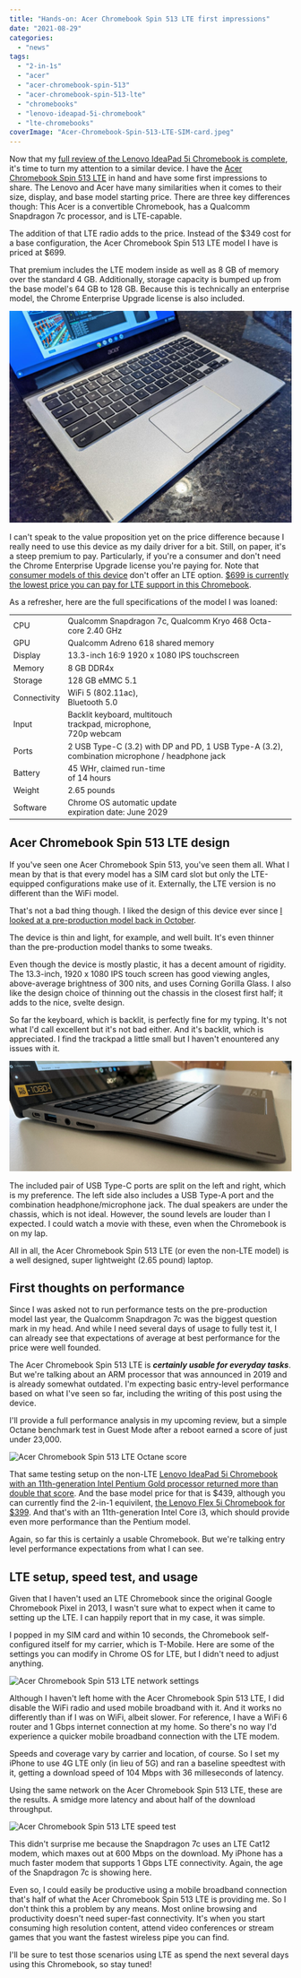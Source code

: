 ```yaml
---
title: "Hands-on: Acer Chromebook Spin 513 LTE first impressions"
date: "2021-08-29"
categories: 
  - "news"
tags: 
  - "2-in-1s"
  - "acer"
  - "acer-chromebook-spin-513"
  - "acer-chromebook-spin-513-lte"
  - "chromebooks"
  - "lenovo-ideapad-5i-chromebook"
  - "lte-chromebooks"
coverImage: "Acer-Chromebook-Spin-513-LTE-SIM-card.jpeg"
---
```


Now that my [full review of the Lenovo IdeaPad 5i Chromebook is complete](https://www.aboutchromebooks.com/news/lenovo-ideapad-5i-chromebook-review-a-potent-pentium-powered-laptop/), it's time to turn my attention to a similar device. I have the [Acer Chromebook Spin 513 LTE](https://www.acer.com/ac/en/US/content/professional-model/NX.AA6AA.001) in hand and have some first impressions to share. The Lenovo and Acer have many similarities when it comes to their size, display, and base model starting price. There are three key differences though: This Acer is a convertible Chromebook, has a Qualcomm Snapdragon 7c processor, and is LTE-capable.

The addition of that LTE radio adds to the price. Instead of the $349 cost for a base configuration, the Acer Chromebook Spin 513 LTE model I have is priced at $699.

That premium includes the LTE modem inside as well as 8 GB of memory over the standard 4 GB. Additionally, storage capacity is bumped up from the base model's 64 GB to 128 GB. Because this is technically an enterprise model, the Chrome Enterprise Upgrade license is also included.

![Acer Chromebook Spin 513 keyboard](images/Acer-Chromebook-Spin-513-keyboard-1024x768.jpg)

I can't speak to the value proposition yet on the price difference because I really need to use this device as my daily driver for a bit. Still, on paper, it's a steep premium to pay. Particularly, if you're a consumer and don't need the Chrome Enterprise Upgrade license you're paying for. Note that [consumer models of this device](https://www.acer.com/ac/en/US/content/models/laptops/acerchromebookspin513) don't offer an LTE option. [$699 is currently the lowest price you can pay for LTE support in this Chromebook](https://www.aboutchromebooks.com/news/want-acer-chromebook-spin-513-with-lte-the-current-minimum-cost-is-699/).

As a refresher, here are the full specifications of the model I was loaned:

<table class=""><tbody><tr><td>CPU</td><td>Qualcomm Snapdragon 7c, Qualcomm Kryo 468 Octa-core 2.40 GHz</td></tr><tr><td>GPU</td><td>Qualcomm Adreno 618 shared memory</td></tr><tr><td>Display</td><td>13.3-inch 16:9 1920 x 1080 IPS touchscreen</td></tr><tr><td>Memory</td><td>8 GB DDR4x</td></tr><tr><td>Storage</td><td>128 GB eMMC 5.1</td></tr><tr><td>Connectivity</td><td>WiFi 5 (802.11ac),<br>Bluetooth 5.0</td></tr><tr><td>Input</td><td>Backlit keyboard, multitouch<br>trackpad, microphone,<br>720p webcam</td></tr><tr><td>Ports</td><td>2 USB Type-C (3.2) with DP and PD, 1 USB Type-A (3.2),<br>combination microphone / headphone jack</td></tr><tr><td>Battery</td><td>45 WHr, claimed run-time<br>of 14 hours</td></tr><tr><td>Weight</td><td>2.65 pounds</td></tr><tr><td>Software</td><td>Chrome OS automatic update<br>expiration date: June 2029</td></tr></tbody></table>

## Acer Chromebook Spin 513 LTE design

If you've seen one Acer Chromebook Spin 513, you've seen them all. What I mean by that is that every model has a SIM card slot but only the LTE-equipped configurations make use of it. Externally, the LTE version is no different than the WiFi model.

That's not a bad thing though. I liked the design of this device ever since [I looked at a pre-production model back in October](https://www.aboutchromebooks.com/news/hello-acer-chromebook-spin-513-the-first-with-a-qualcomm-snapdragon-7c/).

The device is thin and light, for example, and well built. It's even thinner than the pre-production model thanks to some tweaks.

Even though the device is mostly plastic, it has a decent amount of rigidity. The 13.3-inch, 1920 x 1080 IPS touch screen has good viewing angles, above-average brightness of 300 nits, and uses Corning Gorilla Glass. I also like the design choice of thinning out the chassis in the closest first half; it adds to the nice, svelte design.

So far the keyboard, which is backlit, is perfectly fine for my typing. It's not what I'd call excellent but it's not bad either. And it's backlit, which is appreciated. I find the trackpad a little small but I haven't enountered any issues with it.

![Acer Chromebook Spin 513 left side](images/Acer-Chromebook-Spin-513-left.jpeg)

The included pair of USB Type-C ports are split on the left and right, which is my preference. The left side also includes a USB Type-A port and the combination headphone/microphone jack. The dual speakers are under the chassis, which is not ideal. However, the sound levels are louder than I expected. I could watch a movie with these, even when the Chromebook is on my lap.

All in all, the Acer Chromebook Spin 513 LTE (or even the non-LTE model) is a well designed, super lightweight (2.65 pound) laptop.

## First thoughts on performance

Since I was asked not to run performance tests on the pre-production model last year, the Qualcomm Snapdragon 7c was the biggest question mark in my head. And while I need several days of usage to fully test it, I can already see that expectations of average at best performance for the price were well founded.

The Acer Chromebook Spin 513 LTE is **_certainly usable for everyday tasks_**. But we're talking about an ARM processor that was announced in 2019 and is already somewhat outdated. I'm expecting basic entry-level performance based on what I've seen so far, including the writing of this post using the device.

I'll provide a full performance analysis in my upcoming review, but a simple Octane benchmark test in Guest Mode after a reboot earned a score of just under 23,000.

![Acer Chromebook Spin 513 LTE Octane score
](images/Acer-Chromebook-Spin-513-LTE-Octane-score.jpeg)

That same testing setup on the non-LTE [Lenovo IdeaPad 5i Chromebook with an 11th-generation Intel Pentium Gold processor returned more than double that score](https://www.aboutchromebooks.com/news/lenovo-ideapad-5i-chromebook-review-a-potent-pentium-powered-laptop/). And the base model price for that is $439, although you can currently find the 2-in-1 equivilent, [the Lenovo Flex 5i Chromebook for $399](https://www.newegg.com/lenovo-82m70010ux/p/2S3-0005-00231?item=9SIAHRCFF14931). And that's with an 11th-generation Intel Core i3, which should provide even more performance than the Pentium model.

Again, so far this is certainly a usable Chromebook. But we're talking entry level performance expectations from what I can see.

## LTE setup, speed test, and usage

Given that I haven't used an LTE Chromebook since the original Google Chromebook Pixel in 2013, I wasn't sure what to expect when it came to setting up the LTE. I can happily report that in my case, it was simple.

I popped in my SIM card and within 10 seconds, the Chromebook self-configured itself for my carrier, which is T-Mobile. Here are some of the settings you can modify in Chrome OS for LTE, but I didn't need to adjust anything.

![Acer Chromebook Spin 513 LTE network settings](https://www.aboutchromebooks.com/wp-content/uploads/2021/08/Mobile-network-settings-Spin-513-1.webp)

Although I haven't left home with the Acer Chromebook Spin 513 LTE, I did disable the WiFi radio and used mobile broadband with it. And it works no differently than if I was on WiFi, albeit slower. For reference, I have a WiFi 6 router and 1 Gbps internet connection at my home. So there's no way I'd experience a quicker mobile broadband connection with the LTE modem.

Speeds and coverage vary by carrier and location, of course. So I set my iPhone to use 4G LTE only (in lieu of 5G) and ran a baseline speedtest with it, getting a download speed of 104 Mbps with 36 milleseconds of latency.

Using the same network on the Acer Chromebook Spin 513 LTE, these are the results. A smidge more latency and about half of the download throughput.

![Acer Chromebook Spin 513 LTE speed test](https://www.aboutchromebooks.com/wp-content/uploads/2021/08/Speed-test-results-4G.webp)

This didn't surprise me because the Snapdragon 7c uses an LTE Cat12 modem, which maxes out at 600 Mbps on the download. My iPhone has a much faster modem that supports 1 Gbps LTE connectivity. Again, the age of the Snapdragon 7c is showing here.

Even so, I could easily be productive using a mobile broadband connection that's half of what the Acer Chromebook Spin 513 LTE is providing me. So I don't think this a problem by any means. Most online browsing and productivity doesn't need super-fast connectivity. It's when you start consuming high resolution content, attend video conferences or stream games that you want the fastest wireless pipe you can find.

I'll be sure to test those scenarios using LTE as spend the next several days using this Chromebook, so stay tuned!

